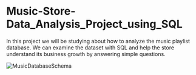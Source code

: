 # Music-Store-Data_Analysis_Project_using_SQL
In this project we will be studying about how to analyze the music playlist database. We can examine the dataset with SQL and help the store understand its business growth by answering simple questions.

![MusicDatabaseSchema](https://github.com/GouravYadavv/Music-Store-Data_Analysis_Project_using_SQL/assets/107845874/91527cf0-f14a-4b6a-8d1e-c55495c95ff9)
